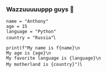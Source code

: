 ### Wazzuuuuuppp guys 👋

`name = "Anthony"`\
`age = 15`\
`language = "Python"`\
`country = "Russia"`\



`print(f"My name is f{name}\n`\
`My age is {age}\n`\
`My favorite language is {language}\n`\
`My motherland is {country}")`\
